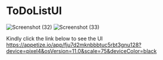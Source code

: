 # ToDoListUI

![Screenshot (32)](https://user-images.githubusercontent.com/88853963/144451210-3ed24e68-6775-4d12-ac71-44aec5d7e5c9.png)
![Screenshot (33)](https://user-images.githubusercontent.com/88853963/144451218-ec783984-9b84-438e-bd62-0c6ce9257e73.png)

Kindly click the link below to see the UI
https://appetize.io/app/fju7d2mknbbbtuc5rbt3gnu128?device=pixel4&osVersion=11.0&scale=75&deviceColor=black
